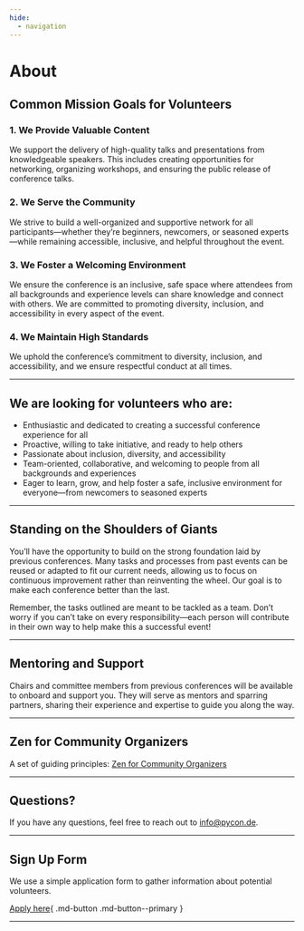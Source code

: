 ```yaml
---
hide:
  - navigation
---
```


# About

## Common Mission Goals for Volunteers

### 1. We Provide Valuable Content

We support the delivery of high-quality talks and presentations from knowledgeable speakers. This includes creating
opportunities for networking, organizing workshops, and ensuring the public release of conference talks.

### 2. We Serve the Community

We strive to build a well-organized and supportive network for all participants—whether they’re beginners, newcomers, or
seasoned experts—while remaining accessible, inclusive, and helpful throughout the event.

### 3. We Foster a Welcoming Environment

We ensure the conference is an inclusive, safe space where attendees from all backgrounds and experience levels can
share knowledge and connect with others. We are committed to promoting diversity, inclusion, and accessibility in every
aspect of the event.

### 4. We Maintain High Standards

We uphold the conference’s commitment to diversity, inclusion, and accessibility, and we ensure respectful conduct at
all times.

---

## We are looking for volunteers who are:

- Enthusiastic and dedicated to creating a successful conference experience for all
- Proactive, willing to take initiative, and ready to help others
- Passionate about inclusion, diversity, and accessibility
- Team-oriented, collaborative, and welcoming to people from all backgrounds and experiences
- Eager to learn, grow, and help foster a safe, inclusive environment for everyone—from newcomers to seasoned experts

---

## Standing on the Shoulders of Giants

You’ll have the opportunity to build on the strong foundation laid by previous conferences. Many tasks and processes
from past events can be reused or adapted to fit our current needs, allowing us to focus on continuous improvement
rather than reinventing the wheel. Our goal is to make each conference better than the last.

Remember, the tasks outlined are meant to be tackled as a team. Don’t worry if you can’t take on every
responsibility—each person will contribute in their own way to help make this a successful event!

---

## Mentoring and Support

Chairs and committee members from previous conferences will be available to onboard and support you. They will serve as
mentors and sparring partners, sharing their experience and expertise to guide you along the way.

---

## Zen for Community Organizers

A set of guiding principles: [Zen for Community Organizers](zen.md)

---

## Questions?

If you have any questions, feel free to reach out to info@pycon.de.

---

## Sign Up Form

We use a simple application form to gather information about potential volunteers.  

[Apply here]({{config.extra.event.apply_url}}){ .md-button .md-button--primary }

---